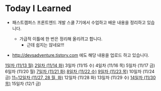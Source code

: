 # Today I Learned

- 패스트캠퍼스 프론트엔드 개발 스쿨 7기에서 수업하고 배운 내용을 정리하고 있습니다.
    - 가급적 이틀에 한 번은 정리해 올리려고 합니다.
        - 근데 쉽지는 않네요!!!

- http://devsadventure.tistory.com 에도 해당 내용을 업로드 하고 있습니다.

[1일차 (11/13 월)](/week1/17113_TIL.md)
[2일차 (11/14 화)](/week1/17114_TIL.md)
3일차 (11/15 수)
4일차 (11/16 목)
5일차 (11/17 금)
6일차 (11/20 월)
[7일차 (11/21 화)](/week2/171121_TIL.md)
[8일차 (11/22 수)](/week2/171122_TIL.md)
[9일차 (11/23 목)](/week2/171123_TIL.md)
10일차 (11/24 금)
[11~12일차 (11/27, 28 월, 화)](/week3/171127_TIL.md)
12일차 (11/28 화)
13일차 (11/29 수)
[14일차 (11/30 목)](/week3/171130_TIL.md)
15일차 (12/1 금)